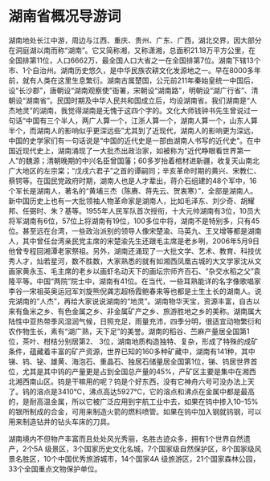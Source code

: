 # 湖南省概况导游词  
湖南地处长江中游，周边与江西、重庆、贵州、广东、广西，湖北交界，因大部分在洞庭湖以南而称“湖南”。它又简称湘，又称潇湘，总面积21.18万平方公里，在全国排第11位，人口6662万，最全国人口大省之一在全国排第7位。湖南下辖13个市、1个自治州。湖南历史悠久，是中华民族农耕文化发源地之一。早在8000多年前，就有人类在这里生息繁衍。湖南古属楚国，公元前211年秦始皇统一中国后，设“长沙郡”，唐朝设“湖南观察使”衙署，宋朝设“湖南路”，明朝设“湖广行省”、清朝设“湖南省”。民国时期及中华人民共和国成立后，均设湖南省。我们湖南是“人杰地灵”的湖南，我觉得湖南是无愧于这四个字的。文化大师钱钟书先生曾说过一句话“中国有三个半人，两广人算一个，江浙人算一个，湖南人算一个，山东人算半个，而湖南人的影响似乎更深远些”尤其到了近现代，湖南人的影响更为深远，中国的史学家们有一句话说是“中国的近代史是一部由湖南人书写的近代史”。在中国近现代史上，湖南涌现了一大批杰出政治家，如被称为“近代睁眼看世界第一人”的魏源；清朝晚期的中兴名臣曾国藩；60多岁抬着棺材进新疆，收复天山南北广大地区的左宗棠；“戊戌六君子”之首的谭嗣同；辛亥革命时期的黄兴、宋教仁、蔡锷等。在国民党政府时期，湖南人也是人才辈出，蒋介石组建的48个军中，16个军长是湖南人，著名的“黄埔三杰（陈赓、蒋先云、贺衷寒）”，全部是湖南人。新中国历史上也有一大批领袖人物革命家是湖南人，比如毛泽东、刘少奇、胡耀邦、任弼时、朱？基等。1955年人民军队首次授衔，十大元帅湖南有3位，10员大将军湖南有6位，57位上将湖南有19位，100多位中将，湖南不是特别多，只有45位。甚至远在台湾，一些政治派别的领导人像宋楚渝、马英九、王又增等都是湖南人，其中曾任台湾亲民党主席的宋楚渝先生还跟毛主席是老乡咧，2006年5月9日他曾专程回湘潭老家祭祖。另外，湖南还涌现了一大批文学、艺术、教育、科技优秀人才，灿若星河，数不胜数，大家熟悉的就有如湘西凤凰古城的大文学家沈从文画家黄永玉、毛主席的老乡以画虾名动天下的画坛宗师齐百石、“杂交水稻之父”袁隆平等。中国“两院”院士中，湖南有41位。在当代，一些耳熟能详的名字像歌唱家李谷一宋祖英奥运冠军刘旋熊倪龚志超杨霞鲍春来等也都是土生土长的湖南人。说完湖南的“人杰”，再给大家说说湖南的“地灵”。湖南物华天宝，资源丰富，自古以来有鱼米之乡、有色金属之乡、非金属矿产之乡、旅游胜地之乡的美称。湖南属大陆性中亚热带季风湿润气候，日照充足，雨量充沛，四季分明，很适宜动物繁衍和农作物生长，素有“湖广熟，天下足”的美誉。湖南的稻谷、苎麻产量居全国第1位，茶叶、柑桔分别居第2、 3位，湖南地质构造独特、复杂，形成了特殊的成矿条件，蕴藏着丰富的矿产资源，世界已知的160多种矿藏中，湖南有141种，其中锑、钨、铋、雄黄、海泡石、重晶石、独居石储量居全国第1位，锑、钨居世界首位，尤其是其中钨的产量更是占到全国总产量的45%，产矿区主要是集中在湘西北湘西南山区。钨是干嘛用的呢？钨是个好东西，没有它神舟六号可没办法上天了。钨的溶点是3410℃，沸点高达5927℃，它的溶点和沸点在金属中都是最高的，是耐高温金属，所以它被广泛应用到宇航工业中去，如果在钨中掺入10–15%的银所制成的合金，可用来制造火箭的燃料喷管。如果在钨中加入钢就钨钢，可以用来制造钻井的钻头车床的刀具。  

湖南境内不但物产丰富而且处处风光秀丽，名胜古迹众多，拥有1个世界自然遗产，2个5A 级景区，3个国家历史文化名城，7个国家级自然保护区，8个国家级风景名胜区，10个中国优秀旅游城市，14个国家4A 级旅游区，21个国家森林公园，33个全国重点文物保护单位。  

<!-- Last processed: 2025-07-22 03:44:22 -->
